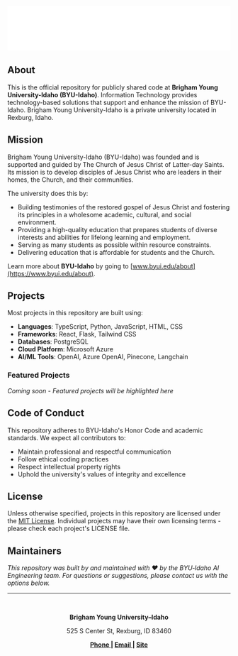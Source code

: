 <div align="center">
  <img src="it_logo_white.png" alt="BYU-Idaho Logo" width="auto" height="100">
</div>

## About

This is the official repository for publicly shared code at **Brigham Young University-Idaho (BYU-Idaho)**. Information Technology provides technology-based solutions that support and enhance the mission of BYU-Idaho. Brigham Young University-Idaho is a private university located in Rexburg, Idaho.

## Mission

Brigham Young University-Idaho (BYU-Idaho) was founded and is supported and guided by The Church of Jesus Christ of Latter-day Saints. Its mission is to develop disciples of Jesus Christ who are leaders in their homes, the Church, and their communities.

The university does this by:

- Building testimonies of the restored gospel of Jesus Christ and fostering its principles in a wholesome academic, cultural, and social environment.
- Providing a high-quality education that prepares students of diverse interests and abilities for lifelong learning and employment.
- Serving as many students as possible within resource constraints.
- Delivering education that is affordable for students and the Church.

Learn more about **BYU-Idaho** by going to [www.byui.edu/about](https://www.byui.edu/about).

## Projects

Most projects in this repository are built using:

- **Languages**: TypeScript, Python, JavaScript, HTML, CSS
- **Frameworks**: React, Flask, Tailwind CSS
- **Databases**: PostgreSQL
- **Cloud Platform**: Microsoft Azure
- **AI/ML Tools**: OpenAI, Azure OpenAI, Pinecone, Langchain

### Featured Projects

_Coming soon - Featured projects will be highlighted here_

## Code of Conduct

This repository adheres to BYU-Idaho's Honor Code and academic standards. We expect all contributors to:

- Maintain professional and respectful communication
- Follow ethical coding practices
- Respect intellectual property rights
- Uphold the university's values of integrity and excellence

## License

Unless otherwise specified, projects in this repository are licensed under the [MIT License](LICENSE). Individual projects may have their own licensing terms - please check each project's LICENSE file.

## Maintainers

_This repository was built by and maintained with ❤️ by the BYU‑Idaho AI Engineering team. For questions or suggestions, please contact us with the options below._

---

<br>

<div align="center">
  <p><strong>Brigham Young University–Idaho</strong></p>
  <p>525 S Center St, Rexburg, ID 83460</p>
  <p><strong>
    <a href="tel:+12084969000"> Phone </a> | 
    <a href="mailto:itservicedesk@byui.edu"> Email </a> | 
    <a href="https://www.byui.edu/information-technology/"> Site </a>
  </strong></p>
</div>
